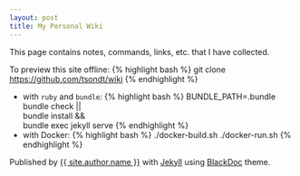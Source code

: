 ```yaml
---
layout: post
title: My Personal Wiki
---
```


This page contains notes, commands, links, etc. that I have collected.

To preview this site offline:
{% highlight bash %}
git clone https://github.com/tsondt/wiki
{% endhighlight %}

* with `ruby` and `bundle`:
{% highlight bash %}
BUNDLE_PATH=.bundle bundle check || \
bundle install && \
bundle exec jekyll serve
{% endhighlight %}
* with Docker:
{% highlight bash %}
./docker-build.sh
./docker-run.sh
{% endhighlight %}

<p>Published by <a href="{{ site.author.url }}" class="h6" target="_blank">{{ site.author.name }}</a> with <a href="https://jekyllrb.com" class="h6" target="_blank">Jekyll</a> using <a href="https://github.com/karloespiritu/BlackDoc" class="h6" target="_blank">BlackDoc</a> theme.</p>
